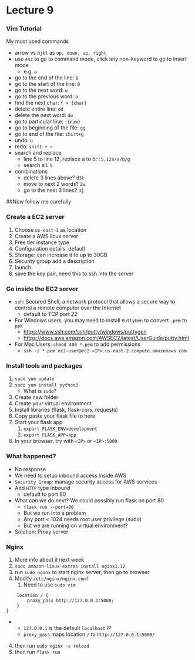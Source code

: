 # Lecture 9

### Vim Tutorial
My most used commands
- arrow vs `hjkl` as `up, down, up, right`
- use `esc` to go to command mode, click any non-keyword to go to insert mode
    - e.g. `a`
- go to the end of the line: `$`
- go to the start of the line: `0`
- go to the next word: `w`
- go to the previous word: `b`
- find the next char: `f + {char}`
- delete entire line: `dd`
- delete the next word: `dw`
- go to particular line: `:{num}`
- go to beginning of the file: `gg`
- go to end of the file: `shirt+g`
- undo: `u`
- redo: `shift + r`
- search and replace 
   - line 5 to line 12, replace a to b: `:5,12s/a/b/g`
    - search all: `%`
- combinations
  - delete 3 lines above? `d3k`
  - move to next 2 words? `2w`
  - go to the next 3 lines? `3j`

##Now follow me carefully

###  **Create a EC2 server**
1. Choose `us-east-1` as location
2. Create a AWS linux server
3. Free tier instance type
4. Configuration details: default
5. Storage: can increase it to up to 30GB
6. Security group add a description
7. launch
8. save the key pair, need this to ssh into the server

### Go inside the EC2 server
- `ssh`: Secured Shell, a network protocol that allows a secure way to control a remote computer over the Internet
  - default to TCP port 22
- For Windows users, you may need to install `PuttyGen` to convert `.pem` to `ppk`
  - https://www.ssh.com/ssh/putty/windows/puttygen
  - https://docs.aws.amazon.com/AWSEC2/latest/UserGuide/putty.html
- For Mac Users: `chmod 400 *.pem` to add permissions
  - `ssh -i *.pem ec2-user@ec2-<IP>.us-east-2.compute.amazonaws.com`

### Install tools and packages
1. `sudo yum update`
2. `sudo yum install python3`
    - What is `sudo`?
3. Create new folder
4. Create your virtual environment
5. Install libraries (flask, flask-cors, requests)
6. Copy paste your flask file to here
7. Start your flask app
   1. `export FLASK_ENV=development`
   2. `export FLASK_APP=app`
8. In your browser, try with `<IP>` or `<IP>:5000`

### What happened? 
- No response
- We need to setup inbound access inside AWS
- `Security Group`: manage security access for AWS services
- Add `HTTP` type inbound
    - default to port 80
- What can we do next? We could possibly run flask on port 80
    - `flask run --port=80`
    - But we run into a problem
    - Any port < 1024 needs root user privilege (sudo)
    - But we are running on virtual environment?
- Solution: Proxy server

### Nginx
1. More info about it next week
2. `sudo amazon-linux-extras install nginx1.12`
3. run `sudo nginx` to start nginx server, then go to browser
4. Modify `/etc/nginx/nginx.conf`
   1. Need to use `sudo vim`
```
    location / {
        proxy_pass http://127.0.0.1:5000;
    }
}
```
- 
    - `127.0.0.1` is the default `localhost` IP
    - `proxy_pass` maps location `/` to `http://127.0.0.1:5000/`
4. then run `sudo nginx -s reload`
5. then run `flask run`

